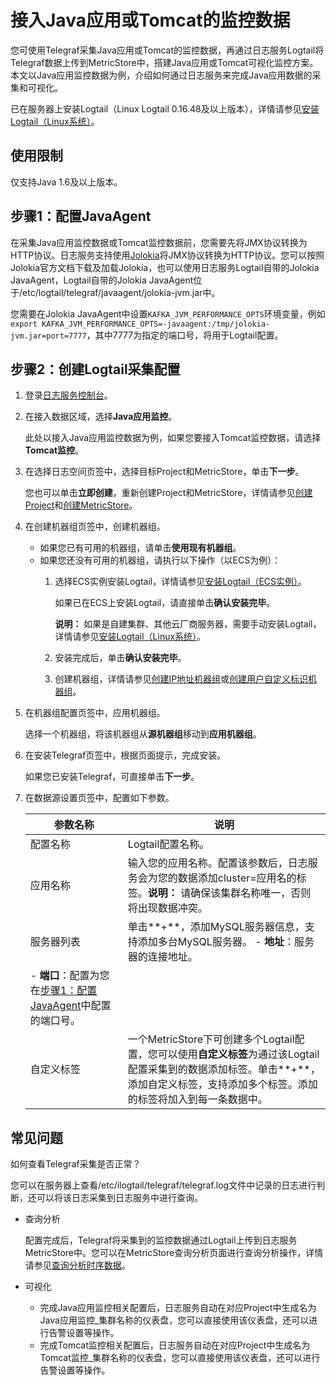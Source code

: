 # 接入Java应用或Tomcat的监控数据

您可使用Telegraf采集Java应用或Tomcat的监控数据，再通过日志服务Logtail将Telegraf数据上传到MetricStore中，搭建Java应用或Tomcat可视化监控方案。本文以Java应用监控数据为例，介绍如何通过日志服务来完成Java应用数据的采集和可视化。

已在服务器上安装Logtail（Linux Logtail 0.16.48及以上版本），详情请参见[安装Logtail（Linux系统）](/cn.zh-CN/数据采集/Logtail采集/安装/安装Logtail（Linux系统）.md)。

## 使用限制

仅支持Java 1.6及以上版本。

## 步骤1：配置JavaAgent

在采集Java应用监控数据或Tomcat监控数据前，您需要先将JMX协议转换为HTTP协议。日志服务支持使用[Jolokia](https://jolokia.org/)将JMX协议转换为HTTP协议。您可以按照Jolokia官方文档下载及加载Jolokia，也可以使用日志服务Logtail自带的Jolokia JavaAgent，Logtail自带的Jolokia JavaAgent位于/etc/logtail/telegraf/javaagent/jolokia-jvm.jar中。

您需要在Jolokia JavaAgent中设置`KAFKA_JVM_PERFORMANCE_OPTS`环境变量，例如`export KAFKA_JVM_PERFORMANCE_OPTS=-javaagent:/tmp/jolokia-jvm.jar=port=7777`，其中7777为指定的端口号，将用于Logtail配置。

## 步骤2：创建Logtail采集配置

1.  登录[日志服务控制台](https://sls.console.aliyun.com)。

2.  在接入数据区域，选择**Java应用监控**。

    此处以接入Java应用监控数据为例，如果您要接入Tomcat监控数据，请选择**Tomcat监控**。

3.  在选择日志空间页签中，选择目标Project和MetricStore，单击**下一步**。

    您也可以单击**立即创建**，重新创建Project和MetricStore，详情请参见[创建Project](/cn.zh-CN/数据采集/准备工作/管理Project.md)和[创建MetricStore](/cn.zh-CN/时序存储/管理MetricStore.md)。

4.  在创建机器组页签中，创建机器组。

    -   如果您已有可用的机器组，请单击**使用现有机器组**。
    -   如果您还没有可用的机器组，请执行以下操作（以ECS为例）：
        1.  选择ECS实例安装Logtail，详情请参见[安装Logtail（ECS实例）](/cn.zh-CN/数据采集/Logtail采集/安装/安装Logtail（ECS实例）.md)。

            如果已在ECS上安装Logtail，请直接单击**确认安装完毕**。

            **说明：** 如果是自建集群、其他云厂商服务器，需要手动安装Logtail，详情请参见[安装Logtail（Linux系统）](/cn.zh-CN/数据采集/Logtail采集/安装/安装Logtail（Linux系统）.md#)。

        2.  安装完成后，单击**确认安装完毕**。
        3.  创建机器组，详情请参见[创建IP地址机器组](/cn.zh-CN/数据采集/Logtail采集/机器组/创建IP地址机器组.md)或[创建用户自定义标识机器组](/cn.zh-CN/数据采集/Logtail采集/机器组/创建用户自定义标识机器组.md)。
5.  在机器组配置页签中，应用机器组。

    选择一个机器组，将该机器组从**源机器组**移动到**应用机器组**。

6.  在安装Telegraf页签中，根据页面提示，完成安装。

    如果您已安装Telegraf，可直接单击**下一步**。

7.  在数据源设置页签中，配置如下参数。

    |参数名称|说明|
    |----|--|
    |配置名称|Logtail配置名称。|
    |应用名称|输入您的应用名称。配置该参数后，日志服务会为您的数据添加cluster=应用名的标签。**说明：** 请确保该集群名称唯一，否则将出现数据冲突。 |
    |服务器列表|单击**+**，添加MySQL服务器信息，支持添加多台MySQL服务器。    -   **地址**：服务器的连接地址。
    -   **端口**：配置为您在[步骤1：配置JavaAgent](#section_a56_3yu_kdz)中配置的端口号。 |
    |自定义标签|一个MetricStore下可创建多个Logtail配置，您可以使用**自定义标签**为通过该Logtail配置采集到的数据添加标签。单击**+**，添加自定义标签，支持添加多个标签。添加的标签将加入到每一条数据中。 |


## 常见问题

如何查看Telegraf采集是否正常？

您可以在服务器上查看/etc/ilogtail/telegraf/telegraf.log文件中记录的日志进行判断，还可以将该日志采集到日志服务中进行查询。

-   查询分析

    配置完成后，Telegraf将采集到的监控数据通过Logtail上传到日志服务MetricStore中。您可以在MetricStore查询分析页面进行查询分析操作，详情请参见[查询分析时序数据](/cn.zh-CN/时序存储/查询与分析/查询分析时序数据.md)。

-   可视化
    -   完成Java应用监控相关配置后，日志服务自动在对应Project中生成名为Java应用监控\_集群名称的仪表盘，您可以直接使用该仪表盘，还可以进行告警设置等操作。
    -   完成Tomcat监控相关配置后，日志服务自动在对应Project中生成名为Tomcat监控\_集群名称的仪表盘，您可以直接使用该仪表盘，还可以进行告警设置等操作。


